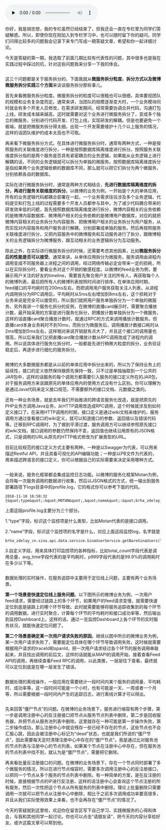 <audio id="audio" title="阿忠伯的特别放送 | 答疑解惑01" controls="" preload="none"><source id="mp3" src="https://static001.geekbang.org/resource/audio/12/eb/124024d898790a736b8e3987d43f73eb.mp3"></audio>

你好，我是胡忠想，我的专栏虽然已经结束了，但我还会一直在专栏里为同学们答疑解惑。所以，即使你现在刚加入到专栏学习中，也可以随时留下你的疑问。同学们问得比较多的问题我会记录下来专门写成一期答疑文章，希望和你一起详细讨论。

今天是答疑的第一期，我选取了前面几期比较有代表性的问题，其中很多也是我在实践过程中踩过的坑，针对这些问题我来分享一下我的体会。

<img src="https://static001.geekbang.org/resource/image/dc/2e/dc985041d4cf7691014f3a8be94fad2e.jpeg" alt=""><img src="https://static001.geekbang.org/resource/image/0d/78/0d99b3e1eb65599dffda535d8aafd778.jpeg" alt=""><img src="https://static001.geekbang.org/resource/image/0e/e6/0efa0b0356e169dd2b2cf714b4418de6.jpeg" alt="">

这三个问题都是关于服务拆分的，下面我就从**微服务拆分粒度、拆分方式以及微博微服务拆分实践三个方面**来谈谈服务拆分那些事儿。

首先来看微服务拆分粒度。微服务拆分的粒度可以很粗也可以很细，具体要视团队的规模和业务复杂度而定。通常来讲，当团队的规模逐渐变大时，一个业务模块同时就会有多个开发人员修改，在需求研发期间，经常需要协调合并代码，沟通打包上线，研发成本越来越高，这时就需要对这个业务进行微服务拆分了，变成多个独立的微服务，分别进行代码开发、打包上线，实现研发的解耦。但是也要避免一个极端，就是把微服务拆分得太细，出现一个开发需要维护十几个以上服务的情况，这样的话团队维护的成本太高也不可取。

再来看下微服务拆分方式。在具体进行微服务拆分时，通常有两种方式，一种是按照服务的关联维度进行拆分，一种是按照数据库隔离维度进行拆分。按照服务关联维度拆分指的是两个服务是否具有紧密耦合的业务逻辑，如果能从业务逻辑上进行解耦的话，不同的业务逻辑就可以拆分为单独的微服务。按照数据库隔离维度拆分是指如果两个业务逻辑依赖的数据库不同，那么就可以把它们拆分为两个微服务，分别依赖各自的数据库。

实际在进行微服务拆分时，通常是两种方式相结合，**先进行数据库隔离维度的拆分，再进行服务关联维度的拆分**。以微博的业务为例，一开始是个大的单体应用，所有的业务逻辑代码都耦合部署在一起，一个业务需求往往涉及多个业务逻辑，代码提交和打包上线的过程需要多个开发人员都参与其中。为了减少代码耦合带来的研发效率低的问题，首先按照数据库隔离维度进行拆分，微博内容相关的业务依赖的是微博内容数据库、微博用户相关的业务依赖的是微博用户数据库，对应的就把微博内容相关的业务拆分为内容服务、把微博用户相关的业务拆分为用户服务，从而实现对内容服务和用户服务进行解耦，分别部署成单独的服务。然后再按照服务关联维度进行拆分，又把内容服务中的微博服务和互动服务进行了拆分，跟微博相关的业务逻辑拆分为微博服务，跟互动相关的业务逻辑拆分为互动服务。

除此之外，在实际进行微服务拆分的时候，还需要考虑其他因素，比如**微服务拆分后的性能是否可以接受**。通常来讲，从单体应用拆分为微服务，服务调用由进程内调用变成不同服务器上进程之间的调用，经过网络传输必定会带来一定的损耗，所以在实际拆分时，要看业务对这个开销的敏感程度。以微博的feed业务为例，要展示用户关注的好友的timeline，需要首先聚合用户关注的所有人，再获取每个人的微博列表，最后把所有人的微博列表按照时间进行排序。在单体应用时期，feed接口的平均耗时在200ms左右，而把调用用户服务获取关注人列表，从进程内调用拆分为RPC调用后，平均耗时从5ms左右增加到8ms左右，这个损耗对于业务来说是完全可以接受的，所以我们就把用户服务单独拆分为一个单独的微服务。另外我讲一个服务化拆分的反例，在微博的直播card展示时，需要聚合播放计数，最开始采用的方案是进行服务化拆分，把播放计数单独拆分为一个微服务，这样的话直播card聚合播放计数时，就通过RPC的方式来调用播放计数服务。但直播card本身业务耗时不到10ms，而拆分为微服务后，调用播放计数接口耗时从2ms增加到5ms左右，这样相对来说开销就有点大了，并且这个接口的调用量也很高，所以后来我们又把直播card聚合播放计数从RPC调用改成了进程内的调用。所以说具体进行服务化拆分时，一般都是先进行稍微大粒度的拆分，业务验证稳定后，再逐步进行细化的服务拆分。

<img src="https://static001.geekbang.org/resource/image/20/70/20515bffab7540109eaa36888273e470.jpeg" alt="">

微博的大多数微服务都是从以前的单体应用中拆分出来的，所以为了保持业务上的延续性，接口的定义依然保持跟原先保持一致，只不过是单独抽取到一个公共的JAR包中，这样的话服务的每个调用方都需要引入服务的接口定义所在的JAR包，对于服务调用方来说跟原先的单体应用内的使用方式没有什么区别。你可以理解为是通过Java代码来定义接口规范，不需要额外的接口文档、元数据之类的。

还有一种业务场景，就是去年我们开始推进的跨语言服务化改造，就是把原先的PHP业务方调用Java业务，从HTTP调用改造成RPC调用，这个时候就涉及到如何定义接口了。在采用HTTP调用的时期，接口定义是通过wiki文档来维护的，服务调用方通过查看接口的wiki定义，就可以知道接口的参数、返回值以及错误代码等。迁移到RPC调用时，为了做到平滑过渡，服务调用方可以继续参照原先接口的wiki文档，接口调用的参数仍然保持不变，返回值也继续沿用原有的JSON格式，只是调用的URL从原先的HTTP格式修改为扩展类型的URL。

目前比较规范的接口定义方式主要有两种，一种是以Swagger为代表，可以用来描述Restful API，并且具备可视化的API编辑功能；一种是以PB文件为代表的，用来描述跨语言的接口定义，你可以根据自己的实际需要来决定采用哪种方式。

<img src="https://static001.geekbang.org/resource/image/7d/26/7d1b287167bb5526f2844ee548a47226.jpeg" alt="">

一般来说，服务化框架都会集成监控日志功能。以微博的服务化框架Motan为例，会将每一次服务调用的数据进行收集，然后以JSON格式的方式，统一输出到服务部署路径下logs目录中的profile.log，它的格式你可以参考下面的代码。

```
2018-11-18 16:58:32 {&quot;type&quot;:&quot;MOTAN&quot;,&quot;name&quot;:&quot;brha_zdelay_cn.sina.api.data.service.SinaUserService.getBareSinaUsers(long[])&quot;,&quot;slowThreshold&quot;:&quot;200&quot;,&quot;total_count&quot;:&quot;266&quot;,&quot;slow_count&quot;:&quot;0&quot;,&quot;avg_time&quot;:&quot;10.00&quot;,&quot;interval1&quot;:&quot;0&quot;,&quot;interval2&quot;:&quot;266&quot;,&quot;interval3&quot;:&quot;0&quot;,&quot;interval4&quot;:&quot;0&quot;,&quot;interval5&quot;:&quot;0&quot;,&quot;p75&quot;:&quot;10.00&quot;,&quot;p95&quot;:&quot;10.00&quot;,&quot;p98&quot;:&quot;10.00&quot;,&quot;p99&quot;:&quot;10.00&quot;,&quot;p999&quot;:&quot;10.00&quot;,&quot;biz_excp&quot;:&quot;0&quot;,&quot;other_excp&quot;:&quot;0&quot;,&quot;avg_tps&quot;:&quot;26&quot;,&quot;max_tps&quot;:&quot;31&quot;,&quot;min_tps&quot;:&quot;23&quot;}

```

上面这段profile.log主要分为三个部分。

1.“type”字段，标识这个监控项是什么类型，比如Motan代表的是接口调用。

2.“name”字段，标识这个监控项的名字是什么，对应上面这段监控log，名字就是

```
brha_zdelay_cn.sina.api.data.service.SinaUserService.getBareSinaUsers(long[])

```

3.自定义字段，用来具体打印监控项的各种指标，比如total_count字段代表是调用总量，avg_time字段代表的是平均耗时，p999字段代表的是99.9%的调用耗时在多少以下等。

<img src="https://static001.geekbang.org/resource/image/41/93/417aace7b4697ed058b7a632eb676793.jpeg" alt="">

数据处理的实时操作，在服务追踪中主要用于定位线上问题，主要有两个业务场景。

**第一个场景是快速定位线上服务问题**。以下图所示的微博业务为例，一次用户feed请求，需要经过链路上的多个环节，如果用户的feed请求变慢，就需要快速定位到底是链路上的哪个环节导致。此时就需要能够将服务追踪收集到的每个环节的调用数据，进行实时聚合，计算每个环节的平均耗时和接口成功率等，然后输出到监控Dashboard上。这样的话，通过一览监控Dashboard上各个环节的实时服务状况，就能快速定位问题了。

**第二个场景是确定某一次用户请求失败的原因**。继续以图中所示的微博业务为例，某一次用户请求失败了，需要能定位具体在哪个环节导致调用失败，这时候就需要根据用户请求的traceId和spanId，把一次用户请求经过各个环节的服务调用串联起来，并且找出调用的前后文，这样的话就能从MAPI的调用开始，接着查看Feed API的调用，再继续查看Feed RPC的调用，以此类推，一层层往下查看，最终就可以定位到底是在哪一层发生了错误。

<img src="https://static001.geekbang.org/resource/image/b6/7b/b63bd8abd8e90ff75fb012068d419f7b.png" alt="">

数据处理的离线操作，一般应用在需要统计一段时间内某个服务的调用量、平均耗时、成功率等，这一段时间可能是一个小时，也有可能是一天、一周或者一个月等，所以需要根据一段时间内产生的追踪日志，进行离线计算才可以得出。

<img src="https://static001.geekbang.org/resource/image/23/c6/233e10fb8c02ea82039a83a9e446dec6.jpeg" alt="">

先来回答“僵尸节点”的问题。在微博的业务场景下，服务进行缩容有两个步骤，第一步是调用注册中心的反注册接口把节点从服务节点列表中删除，第二步是回收服务器，并把节点从服务池列表中删除。这里就存在一种可能是第一步操作失败，第二步操作成功，那么注册中心中就会残存一些已经不存在的节点，这些节点也不会汇报心跳，因此会被注册中心标记为“dead”状态，也就是我们所说的“僵尸节点”，因此需要每天定时清理注册中心中存在的“僵尸节点”。我是通过比对服务池的节点列表与注册中心的节点列表，如果某个节点在注册中心中存在，但在服务池的节点列表中找不到，就认为是“僵尸节点”，需要把它删除。

再来看批量反注册接口的问题。在微博的业务场景下，存在一个节点同时部署了多个微服务的情况，所以在进行节点缩容时，需要多次调用注册中心的反注册接口，以把同一个节点从多个服务的节点列表中删除。有一种简单的方案，是在反注册的时候，直接根据节点的IP进行反注册，这样的话注册中心会查询这个节点注册的所有服务，然后一次性把这个节点从所有服务的列表中删除。理论上批量删除只需要调用一次就可以把节点从注册中心中删除，相比于之前多次调用成功率要高很多，并且从我们实际使用效果上来看，也不会再存在“僵尸节点”的情况了。

今天的答疑就到这里啦，欢迎你在留言区写下自己学习、实践微服务的心得和体会，与我和其他同学一起讨论。你也可以点击“请朋友读”，把今天的内容分享给好友，或许这篇文章可以帮到他。


